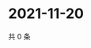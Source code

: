 # 2021-11-20

共 0 条

<!-- BEGIN WEIBO -->
<!-- 最后更新时间 Sat Nov 20 2021 04:09:23 GMT+0800 (China Standard Time) -->

<!-- END WEIBO -->
